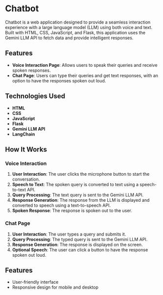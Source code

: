 # Chatbot

Chatbot is a web application designed to provide a seamless interaction experience with a large language model (LLM) using both voice and text. Built with HTML, CSS, JavaScript, and Flask, this application uses the Gemini LLM API to fetch data and provide intelligent responses.

## Features

- **Voice Interaction Page**: Allows users to speak their queries and receive spoken responses.
- **Chat Page**: Users can type their queries and get text responses, with an option to have the responses spoken out loud.

## Technologies Used

- **HTML**
- **CSS**
- **JavaScript**
- **Flask**
- **Gemini LLM API**
- **LangChain**

## How It Works

### Voice Interaction

1. **User Interaction**: The user clicks the microphone button to start the conversation.
2. **Speech to Text**: The spoken query is converted to text using a speech-to-text API.
3. **Query Processing**: The text query is sent to the Gemini LLM API.
4. **Response Generation**: The response from the LLM is displayed and converted to speech using a text-to-speech API.
5. **Spoken Response**: The response is spoken out to the user.

### Chat Page

1. **User Interaction**: The user types a query and submits it.
2. **Query Processing**: The typed query is sent to the Gemini LLM API.
3. **Response Generation**: The response is displayed on the screen.
4. **Optional Speech**: The user can click a button to have the response spoken out loud.

## Features


- User-friendly interface
- Responsive design for mobile and desktop

